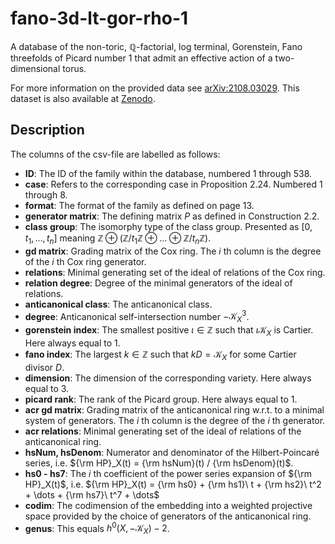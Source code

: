 # fano-3d-lt-gor-rho-1
A database of the non-toric, $\mathbb{Q}$-factorial, log terminal, Gorenstein, Fano threefolds of Picard number $1$ that admit an effective action of a two-dimensional torus.

For more information on the provided data see [arXiv:2108.03029](https://arxiv.org/abs/2108.03029). This dataset is also available at [Zenodo](https://zenodo.org/record/7298788#.Y2o6lXbMKUk).

## Description

The columns of the csv-file are labelled as follows:

- **ID**: The ID of the family within the database, numbered 1 through 538.
- **case**: Refers to the corresponding case in Proposition 2.24. Numbered 1 through 8.
- **format**: The format of the family as defined on page 13.
- **generator matrix**: The defining matrix $P$ as defined in Construction 2.2.
- **class group**: The isomorphy type of the class group. Presented as $[0, t_1, \dots, t_n]$ meaning $\mathbb{Z} \oplus (\mathbb{Z}/t_1 \mathbb{Z} \oplus \dots \oplus \mathbb{Z}/t_n \mathbb{Z})$.
- **gd matrix**: Grading matrix of the Cox ring. The $i$ th column is the degree of the $i$ th Cox ring generator.
- **relations**: Minimal generating set of the ideal of relations of the Cox ring.
- **relation degree**: Degree of the minimal generators of the ideal of relations.
- **anticanonical class**: The anticanonical class.
- **degree**: Anticanonical self-intersection number $-\mathcal{K}_X^3$.
- **gorenstein index**: The smallest positive $\iota \in \mathbb{Z}$ such that $\iota \mathcal{K}_X$ is Cartier. Here always equal to $1$.
- **fano index**: The largest $k \in \mathbb{Z}$ such that $kD = \mathcal{K}_X$ for some Cartier divisor $D$.
- **dimension**: The dimension of the corresponding variety. Here always equal to 3.
- **picard rank**: The rank of the Picard group. Here always equal to 1.
- **acr gd matrix**: Grading matrix of the anticanonical ring w.r.t. to a minimal system of generators. The $i$ th column is the degree of the $i$ th generator.
- **acr relations**: Minimal generating set of the ideal of relations of the anticanonical ring.
- **hsNum, hsDenom**: Numerator and denominator of the Hilbert-Poincaré series, i.e. ${\rm HP}_X(t) = {\rm hsNum}(t) / {\rm hsDenom}(t)$.
- **hs0 - hs7**: The $i$ th coefficient of the power series expansion of ${\rm HP}_X(t)$, i.e. ${\rm HP}_X(t) = {\rm hs0} + {\rm hs1}\ t + {\rm hs2}\ t^2 + \dots + {\rm hs7}\ t^7 + \dots$
- **codim**: The codimension of the embedding into a weighted projective space provided by the choice of generators of the anticanonical ring.
- **genus**: This equals $h^0(X,-\mathcal{K}_X) - 2$.

